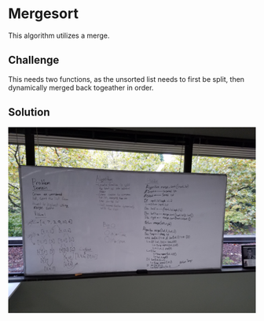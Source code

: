 # Mergesort
This algorithm utilizes a merge.

## Challenge
This needs two functions, as the unsorted list needs to first be split, then dynamically merged back togeather in order.

## Solution
![Whiteboarding](../../assets/36_merge_sort.jpg)
